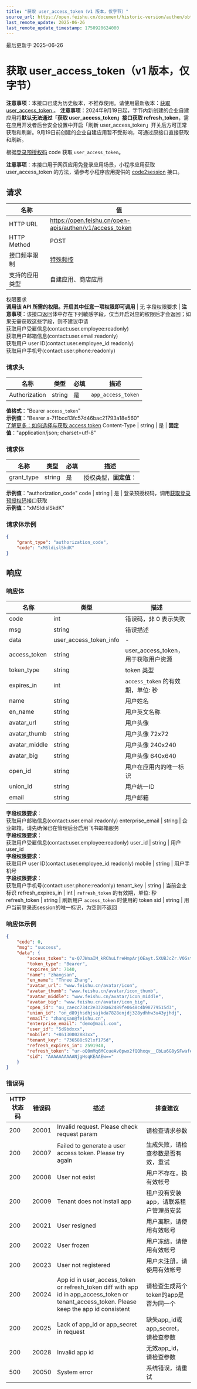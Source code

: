 ```yaml
---
title: "获取 user_access_token（v1 版本，仅字节）"
source_url: https://open.feishu.cn/document/historic-version/authen/obtain-user_access_token-bytedance
last_remote_update: 2025-06-26
last_remote_update_timestamp: 1750920624000
---
```

最后更新于 2025-06-26

# 获取 user_access_token（v1 版本，仅字节）
**注意事项**：本接口已成为历史版本，不推荐使用。请使用最新版本：[获取 user_access_token ](https://open.feishu.cn/document/uAjLw4CM/ukTMukTMukTM/authentication-management/access-token/get-user-access-token)。
**注意事项**：2024年9月19日起，字节内新创建的企业自建应用将**默认无法通过「获取 user_access_token」接口获取 refresh_token**，需在应用开发者后台安全设置中开启「刷新 user_access_token」开关后方可正常获取和刷新。9月19日前创建的企业自建应用暂不受影响，可通过原接口直接获取和刷新。

根据[登录预授权码](https://open.feishu.cn/document/ukTMukTMukTM/ukzN4UjL5cDO14SO3gTN) code 获取 `user_access_token`。

**注意事项**：本接口用于网页应用免登录应用场景，小程序应用获取 user_access_token 的方法，请参考小程序应用提供的 [code2session](https://open.feishu.cn/document/uYjL24iN/ukjM04SOyQjL5IDN) 接口。

## 请求
名称 | 值
---|---
HTTP URL | https://open.feishu.cn/open-apis/authen/v1/access_token
HTTP Method | POST
接口频率限制 | [特殊频控](https://open.feishu.cn/document/ukTMukTMukTM/uUzN04SN3QjL1cDN)
支持的应用类型 | 自建应用、商店应用
权限要求  
            **调用该 API 所需的权限。开启其中任意一项权限即可调用** | 无
字段权限要求 | **注意事项**：该接口返回体中存在下列敏感字段，仅当开启对应的权限后才会返回；如果无需获取这些字段，则不建议申请  
        获取用户受雇信息(contact:user.employee:readonly)  
        获取用户邮箱信息(contact:user.email:readonly)  
        获取用户 user ID(contact:user.employee_id:readonly)  
        获取用户手机号(contact:user.phone:readonly)

### 请求头

名称 | 类型 | 必填 | 描述
--- | --- | --- | ---
Authorization | string | 是 | `app_access_token`  
**值格式**："Bearer `access_token`"  
**示例值**："Bearer a-7f1bcd13fc57d46bac21793a18e560"  
[了解更多：如何选择与获取 access token](https://open.feishu.cn/document/uAjLw4CM/ugTN1YjL4UTN24CO1UjN/trouble-shooting/how-to-choose-which-type-of-token-to-use)
Content-Type | string | 是 | **固定值**："application/json; charset=utf-8"

### 请求体

名称 | 类型 | 必填 | 描述
--- | --- | --- | ---
grant_type | string | 是 | 授权类型，**固定值**：  
**示例值**："authorization_code"
code | string | 是 | 登录预授权码，调用[获取登录预授权码](https://open.feishu.cn/document/ukTMukTMukTM/ukzN4UjL5cDO14SO3gTN)接口获取  
**示例值**："xMSldislSkdK"

### 请求体示例
```json
{
    "grant_type": "authorization_code",
    "code": "xMSldislSkdK"
}
```

## 响应

### 响应体

名称 | 类型 | 描述
--- | --- | ---
code | int | 错误码，非 0 表示失败
msg | string | 错误描述
data | user_access_token_info | \-
access_token | string | user_access_token，用于获取用户资源
token_type | string | token 类型
expires_in | int | `access_token` 的有效期，单位: 秒
name | string | 用户姓名
en_name | string | 用户英文名称
avatar_url | string | 用户头像
avatar_thumb | string | 用户头像 72x72
avatar_middle | string | 用户头像 240x240
avatar_big | string | 用户头像 640x640
open_id | string | 用户在应用内的唯一标识
union_id | string | 用户统一ID
email | string | 用户邮箱  
**字段权限要求**：  
获取用户邮箱信息(contact:user.email:readonly)
enterprise_email | string | 企业邮箱，请先确保已在管理后台启用飞书邮箱服务  
**字段权限要求**：  
获取用户受雇信息(contact:user.employee:readonly)
user_id | string | 用户 user_id  
**字段权限要求**：  
获取用户 user ID(contact:user.employee_id:readonly)
mobile | string | 用户手机号  
**字段权限要求**：  
获取用户手机号(contact:user.phone:readonly)
tenant_key | string | 当前企业标识
refresh_expires_in | int | `refresh_token` 的有效期，单位: 秒
refresh_token | string | 刷新用户 `access_token` 时使用的 token
sid | string | 用户当前登录态session的唯一标识，为空则不返回

### 响应体示例
```json
{
    "code": 0,
    "msg": "success",
    "data": {
        "access_token": "u-Q7JWnaIM_kRChuLfreHmpArjOEayt.5XUBJcZr.V0Gst4FdQCtvrd9sAViLXQnQgkpL19brGOjKZQTxb",
        "token_type": "Bearer",
        "expires_in": 7140,
        "name": "zhangsan",
        "en_name": "Three Zhang",
        "avatar_url": "www.feishu.cn/avatar/icon",
        "avatar_thumb": "www.feishu.cn/avatar/icon_thumb",
        "avatar_middle": "www.feishu.cn/avatar/icon_middle",
        "avatar_big": "www.feishu.cn/avatar/icon_big",
        "open_id": "ou_caecc734c2e3328a62489fe0648c4b98779515d3",
        "union_id": "on_d89jhsdhjsajkda7828enjdj328ydhhw3u43yjhdj",
        "email": "zhangsan@feishu.cn",
        "enterprise_email": "demo@mail.com",
        "user_id": "5d9bdxxx",
        "mobile": "+86130002883xx",
        "tenant_key": "736588c92lxf175d",
        "refresh_expires_in": 2591940,
        "refresh_token": "ur-oQ0mMq6MCcueAv0pwx2fQQhxqv__CbLu6G8ySFwafeKww2Def2BJdOkW3.9gCFM.LBQgFri901QaqeuL",
        "sid": "AAAAAAAAAANjgHsqKEAAEw=="
    }
}
```

### 错误码

HTTP状态码 | 错误码 | 描述 | 排查建议
--- | --- | --- | ---
200 | 20001 | Invalid request. Please check request param | 请检查请求参数
200 | 20007 | Failed to generate a user access token. Please try again | 生成失败，请检查参数是否有效，重试
200 | 20008 | User not exist | 用户不存在，换有效帐号
200 | 20009 | Tenant does not install app | 租户没有安装app，请联系租户管理员安装
200 | 20021 | User resigned | 用户离职，请使用有效帐号
200 | 20022 | User frozen | 用户冻结，请使用有效帐号
200 | 20023 | User not registered | 用户未注册，请使用有效帐号
200 | 20024 | App id in user_access_token or refresh_token diff with app id in app_access_token or tenant_access_token. Please keep the app id consistent | 请检查生成两个token的app是否为同一个
200 | 20025 | Lack of app_id or app_secret in request | 缺失app_id或app_secret，请检查参数
200 | 20028 | Invalid app id | 无效app_id，请检查参数
500 | 20050 | System error | 系统错误，请重试

